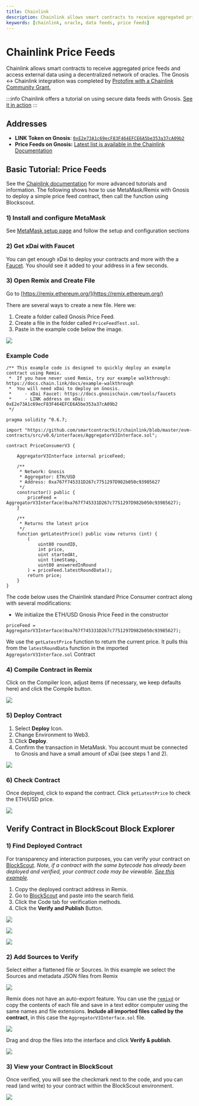 ```yaml
---
title: Chainlink
description: Chainlink allows smart contracts to receive aggregated price feeds and access external data using a decentralized network of oracles.
keywords: [chainlink, oracle, data feeds, price feeds]
---
```


# Chainlink Price Feeds

Chainlink allows smart contracts to receive aggregated price feeds and access external data using a decentralized network of oracles. The Gnosis <-> Chainlink integration was completed by [Protofire with a Chainlink Community Grant.](https://blog.chain.link/protofire-receives-a-chainlink-community-grant-for-an-integration-with-xdai/)

:::info
Chainlink offers a tutorial on using secure data feeds with Gnosis. [See it in action](https://blog.chain.link/build-a-dapp-on-xdai-chain-with-secure-data-feeds/)
:::

## Addresses

- **LINK Token on Gnosis**: [`0xE2e73A1c69ecF83F464EFCE6A5be353a37cA09b2`](https://gnosis.blockscout.com/address/0xE2e73A1c69ecF83F464EFCE6A5be353a37cA09b2)
- **Price Feeds on Gnosis:** [Latest list is available in the Chainlink Documentation](https://docs.chain.link/docs/data-feeds-gnosis-chain/#Gnosis%20Chain%20Mainnet)

## Basic Tutorial: Price Feeds

See the [Chainlink documentation](https://docs.chain.link/docs/getting-started) for more advanced tutorials and information. The following shows how to use MetaMask/Remix with Gnosis to deploy a simple price feed contract, then call the function using Blockscout.

### 1) Install and configure MetaMask

See [MetaMask setup page](/tools/wallets/metamask) and follow the setup and configuration sections

### 2) Get xDai with Faucet

You can get enough xDai to deploy your contracts and more with the a [Faucet](/tools/faucets). You should see it added to your address in a few seconds.

### 3) Open Remix and Create File

Go to [https://remix.ethereum.org/](https://remix.ethereum.org/)

There are several ways to create a new file. Here we:

1. Create a folder called Gnosis Price Feed.
2. Create a file in the folder called `PriceFeedTest.sol`.
3. Paste in the example code below the image.

![](/img/tools/chainlink/chain1.png)

### Example Code

```solidity
/** This example code is designed to quickly deploy an example contract using Remix.
 *  If you have never used Remix, try our example walkthrough: https://docs.chain.link/docs/example-walkthrough
 *  You will need xDai to deploy on Gnosis.
 *     - xDai Faucet: https://docs.gnosischain.com/tools/faucets
 *     - LINK address on xDai: 0xE2e73A1c69ecF83F464EFCE6A5be353a37cA09b2
 */

pragma solidity ^0.6.7;

import "https://github.com/smartcontractkit/chainlink/blob/master/evm-contracts/src/v0.6/interfaces/AggregatorV3Interface.sol";

contract PriceConsumerV3 {

    AggregatorV3Interface internal priceFeed;

    /**
     * Network: Gnosis
     * Aggregator: ETH/USD
     * Address: 0xa767f745331D267c7751297D982b050c93985627
     */
    constructor() public {
        priceFeed = AggregatorV3Interface(0xa767f745331D267c7751297D982b050c93985627);
    }

    /**
     * Returns the latest price
     */
    function getLatestPrice() public view returns (int) {
        (
            uint80 roundID,
            int price,
            uint startedAt,
            uint timeStamp,
            uint80 answeredInRound
        ) = priceFeed.latestRoundData();
        return price;
    }
}
```

The code below uses the Chainlink standard Price Consumer contract along with several modifications:

- We initialize the ETH/USD Gnosis Price Feed in the constructor

```solidity
priceFeed = AggregatorV3Interface(0xa767f745331D267c7751297D982b050c93985627);
```

We use the `getLatestPrice` function to return the current price. It pulls this from the `latestRoundData` function in the imported `AggregatorV3Interface.sol` Contract

### 4) Compile Contract in Remix

Click on the Compiler Icon, adjust items (if necessary, we keep defaults here) and click the Compile button.

![](/img/tools/chainlink/chain2.png)

### 5) Deploy Contract

1. Select **Deploy** Icon.
2. Change Environment to Web3.
3. Click **Deploy**.
4. Confirm the transaction in MetaMask. You account must be connected to Gnosis and have a small amount of xDai (see steps 1 and 2).

![](/img/tools/chainlink/chain3.png)

### 6) Check Contract

Once deployed, click to expand the contract. Click `getLatestPrice` to check the ETH/USD price.

![](/img/tools/chainlink/chainlin-4.png)

## Verify Contract in BlockScout Block Explorer

### 1) Find Deployed Contract

For transparency and interaction purposes, you can verify your contract on [BlockScout](https://blockscout.com/xdai/mainnet/). _Note, if a contract with the same bytecode has already been deployed and verified, your contract code may be viewable._ [_See this example_](https://gnosis.blockscout.com/address/0x681ef0446AA72723256f1De4d1BE7Dd9bb7F84Cf/contracts)_._

1. Copy the deployed contract address in Remix.
2. Go to [BlockScout](https://blockscout.com/xdai/mainnet/) and paste into the search field.
3. Click the Code tab for verification methods.
4. Click the **Verify and Publish** Button.

![](/img/tools/chainlink/chain5.png)

![](/img/tools/chainlink/chain6.png)

![](/img/tools/chainlink/chain7.png)

### 2) Add Sources to Verify

Select either a flattened file or Sources. In this example we select the Sources and metadata JSON files from Remix

![](/img/tools/chainlink/chain8.png)

Remix does not have an auto-export feature. You can use the [`remixd`](https://ethereum.stackexchange.com/questions/60115/how-to-save-solidity-remix-ethereum-file-in-local-disk-with-sol-extensionhow-to) or copy the contents of each file and save in a text editor computer using the same names and file extensions. **Include all imported files called by the contract**, in this case the `AggregatorV3Interface.sol` file.

![](/img/tools/chainlink/chain9.png)

Drag and drop the files into the interface and click **Verify & publish**.

![](/img/tools/chainlink/chain10.png)

### 3) View your Contract in BlockScout

Once verified, you will see the checkmark next to the code, and you can read (and write) to your contract within the BlockScout environment.

![](/img/tools/chainlink/chain11.png)
